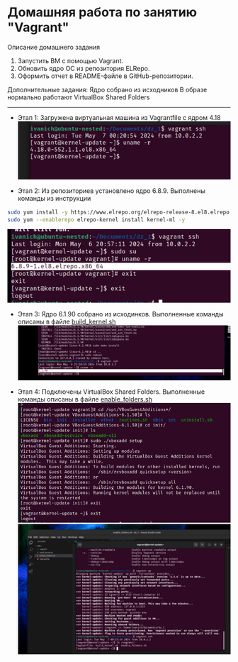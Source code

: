 # Домашняя работа по занятию "Vagrant"
Описание домашнего задания
1. Запустить ВМ с помощью Vagrant.
2. Обновить ядро ОС из репозитория ELRepo.
3. Оформить отчет в README-файле в GitHub-репозитории.

Дополнительные задания:
Ядро собрано из исходников
В образе нормально работают VirtualBox Shared Folders

---
- Этап 1: Загружена виртуальная машина из Vagrantfile c ядром 4.18 
![alt text](./images/image3.png)

- Этап 2: Из репозиториев установлено ядро 6.8.9. Выполнены команды из инструкции 
```bash
sudo yum install -y https://www.elrepo.org/elrepo-release-8.el8.elrepo.noarch.rpm
sudo yum --enablerepo elrepo-kernel install kernel-ml -y
```
![alt text](./images/image.png)

- Этап 3: Ядро 6.1.90 собрано из исходинков. Выполненные команды описаны в файле [build_kernel.sh](./build_kernel.sh)
![images2](./images/image_2.png)

- Этап 4: Подключены VirtualBox Shared Folders. Выполненные команды описаны в файле [enable_folders.sh](./enable_folders.sh)
![alt text](./images/image4.png)
![alt text](./images/image5.png)

